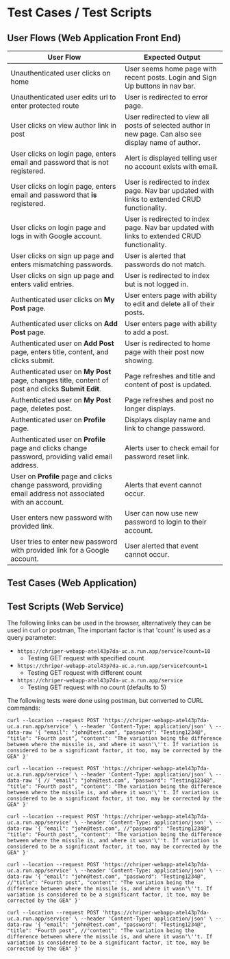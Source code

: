 # Test Cases / Test Scripts

## User Flows (Web Application Front End)
|User Flow|Expected Output|
|---|---|
|Unauthenticated user clicks on home|User seems home page with recent posts. Login and Sign Up buttons in nav bar.|
|Unauthenticated user edits url to enter protected route|User is redirected to error page.|
|User clicks on view author link in post|User redirected to view all posts of selected author in new page. Can also see display name of author. |
|User clicks on login page, enters email and password that is not registered.|Alert is displayed telling user no account exists with email.|
|User clicks on login page, enters email and password that **is** registered.|User is redirected to index page. Nav bar updated with links to extended CRUD functionality.|
|User clicks on login page and logs in with Google account.|User is redirected to index page. Nav bar updated with links to extended CRUD functionality.|
|User clicks on sign up page and enters mismatching passwords.| User is alerted that passwords do not match.|
|User clicks on sign up page and enters valid entries.|User is redirected to index but is not logged in.|
|Authenticated user clicks on **My Post** page.|User enters page with ability to edit and delete all of their posts.|
|Authenticated user clicks on **Add Post** page.|User enters page with ability to add a post.|
|Authenticated user on **Add Post** page, enters title, content, and clicks submit.|User is redirected to home page with their post now showing.|
|Authenticated user on **My Post** page, changes title, content of post and clicks **Submit Edit**.|Page refreshes and title and content of post is updated.|
|Authenticated user on **My Post** page, deletes post.|Page refreshes and post no longer displays.|
|Authenticated user on **Profile** page.|Displays display name and link to change password.|
|Authenticated user on **Profile** page and clicks change password, providing valid email address.|Alerts user to check email for password reset link.|
|User on **Profile** page and clicks change password, providing email address not associated with an account.|Alerts that event cannot occur.|
|User enters new password with provided link.|User can now use new password to login to their account.|
|User tries to enter new password with provided link for a Google account.|User alerted that event cannot occur.|
## Test Cases (Web Application)

## Test Scripts (Web Service)

The following links can be used in the browser, alternatively they can be used in curl or postman, The important factor is that 'count' is used as a query parameter:
- `https://chriper-webapp-atel43p7da-uc.a.run.app/service?count=10`
  - Testing GET request with specified count
- `https://chriper-webapp-atel43p7da-uc.a.run.app/service?count=1`
  - Testing GET request with different count
- `https://chriper-webapp-atel43p7da-uc.a.run.app/service`
  - Testing GET request with no count (defaults to 5)

The following tests were done using postman, but converted to CURL commands:

`curl --location --request POST 'https://chriper-webapp-atel43p7da-uc.a.run.app/service' \
--header 'Content-Type: application/json' \
--data-raw '{
    "email": "john@test.com",
    "password": "Testing1234@",
    "title": "Fourth post",
    "content": "The variation being the difference between where the missile is, and where it wasn'\''t. If variation is considered to be a significant factor, it too, may be corrected by the GEA"
}'`


`curl --location --request POST 'https://chriper-webapp-atel43p7da-uc.a.run.app/service' \
--header 'Content-Type: application/json' \
--data-raw '{
    // "email": "john@test.com",
    "password": "Testing1234@",
    "title": "Fourth post",
    "content": "The variation being the difference between where the missile is, and where it wasn'\''t. If variation is considered to be a significant factor, it too, may be corrected by the GEA"
}'`


`curl --location --request POST 'https://chriper-webapp-atel43p7da-uc.a.run.app/service' \
--header 'Content-Type: application/json' \
--data-raw '{
    "email": "john@test.com",
    //"password": "Testing1234@",
    "title": "Fourth post",
    "content": "The variation being the difference between where the missile is, and where it wasn'\''t. If variation is considered to be a significant factor, it too, may be corrected by the GEA"
}'`


`curl --location --request POST 'https://chriper-webapp-atel43p7da-uc.a.run.app/service' \
--header 'Content-Type: application/json' \
--data-raw '{
    "email": "john@test.com",
    "password": "Testing1234@",
    //"title": "Fourth post",
    "content": "The variation being the difference between where the missile is, and where it wasn'\''t. If variation is considered to be a significant factor, it too, may be corrected by the GEA"
}'`


`curl --location --request POST 'https://chriper-webapp-atel43p7da-uc.a.run.app/service' \
--header 'Content-Type: application/json' \
--data-raw '{
    "email": "john@test.com",
    "password": "Testing1234@",
    "title": "Fourth post",
    //"content": "The variation being the difference between where the missile is, and where it wasn'\''t. If variation is considered to be a significant factor, it too, may be corrected by the GEA"
}'`


